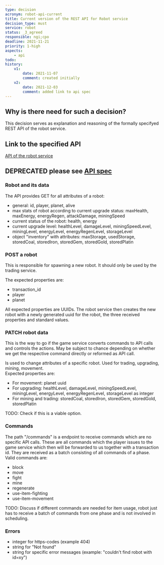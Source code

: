 ```yaml
---
type: decision
acronym: robot-api-current
title: Current version of the REST API for Robot service
decision_type: must
service: robot
status: _3_agreed
responsible: ngi;cpo
deadline: 2021-11-21
priority: 1-high
aspects: 
    - api
todo:
history:
    v1:
        date: 2021-11-07
        comment: created initially  
    v2:
        date: 2021-12-03
        comment: added link to api spec
---
```


## Why is there need for such a decision?

This decision serves as explanation and reasoning of the formally specifyed REST API of the robot service.

## Link to the specified API

[API of the robot service](https://the-microservice-dungeon.github.io/docs/openapi/robot)

## DEPRECATED please see [API spec](https://the-microservice-dungeon.github.io/docs/openapi/robot)

### Robot and its data

The API provides GET for all attributes of a robot:  
- general: id, player, planet, alive  
- max stats of robot according to current upgrade status: maxHealth, maxEnergy, energyRegen, attackDamage, miningSpeed  
- current status of the robot: health, energy  
- current upgrade level: healthLevel, damageLevel, miningSpeedLevel, miningLevel, energyLevel, energyRegenLevel, storageLevel
- object "inventory" with attributes: maxStorage, usedStorage, storedCoal, storedIron, storedGem, storedGold, storedPlatin

### POST a robot

This is responsible for spawning a new robot. It should only be used by the trading service.  

The expected properties are:  
- transaction_id
- player
- planet  

All expected properties are UUIDs. The robot service then creates the new robot with a newly generated uuid for the robot, the three received properties and standard values.

### PATCH robot data

This is the way to go if the game service converts commands to API calls and controls the actions. May be subject to chance depending on whether we get the respective command directly or reformed as API call.  

Is used to change attributes of a specific robot. Used for trading, upgrading, mining, movement.  
Expected properties are:
- For movement: planet uuid
- For upgrading: healthLevel, damageLevel, miningSpeedLevel, miningLevel, energyLevel, energyRegenLevel, storageLevel as integer
- For mining and trading: storedCoal, storedIron, storedGem, storedGold, storedPlatin

TODO: Check if this is a viable option.

### Commands

The path "/commands" is a endpoint to receive commands which are no specific API calls. These are all commands which the player issues to the game service which then will be forwarded to us together with a transaction id. They are received as a batch consisting of all commands of a phase.  
Valid commands are:
- block
- move
- fight
- mine
- regenerate
- use-item-fighting
- use-item-movement

TODO: Discuss if different commands are needed for item usage, robot just has to receive a batch of commands from one phase and is not involved in scheduling.

### Errors

- integer for https-codes (example 404)
- string for "Not found"
- string for specific error messages (example: "couldn't find robot with id=xy")
